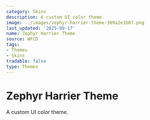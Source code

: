 ```yaml
---
category: Skins
description: A custom UI color theme.
image: ../images/zephyr-harrier-theme-369a2e1b07.png
last_updated: '2025-09-17'
name: Zephyr Harrier Theme
source: WFCD
tags:
- Themes
- Skins
tradable: false
type: Themes
---
```


# Zephyr Harrier Theme

A custom UI color theme.

